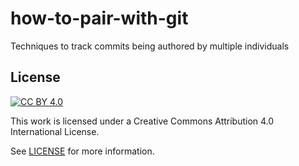 # how-to-pair-with-git
Techniques to track commits being authored by multiple individuals

## License

[![CC BY 4.0](https://i.creativecommons.org/l/by/4.0/88x31.png)](https://creativecommons.org/licenses/by/4.0/)

This work is licensed under a Creative Commons Attribution 4.0 International License.

See [LICENSE](LICENSE) for more information.
